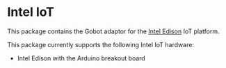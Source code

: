 # Intel IoT 

This package contains the Gobot adaptor for the [Intel Edison](http://www.intel.com/content/www/us/en/do-it-yourself/edison.html) IoT platform.

This package currently supports the following Intel IoT hardware:
- Intel Edison with the Arduino breakout board
